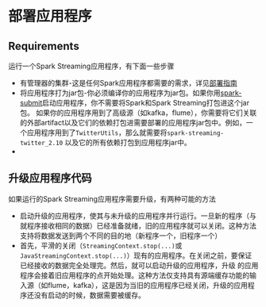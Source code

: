 # 部署应用程序

## Requirements

运行一个Spark Streaming应用程序，有下面一些步骤

- 有管理器的集群-这是任何Spark应用程序都需要的需求，详见[部署指南](../../deploying/README.md)
- 将应用程序打为jar包-你必须编译你的应用程序为jar包。如果你用[spark-submit](../../deploying/submitting-applications.md)启动应用程序，你不需要将Spark和Spark Streaming打包进这个jar包。
如果你的应用程序用到了高级源（如kafka，flume），你需要将它们关联的外部artifact以及它们的依赖打包进需要部署的应用程序jar包中。例如，一个应用程序用到了`TwitterUtils`，那么就需要将`spark-streaming-twitter_2.10`
以及它的所有依赖打包到应用程序jar中。
- 


## 升级应用程序代码

如果运行的Spark Streaming应用程序需要升级，有两种可能的方法

- 启动升级的应用程序，使其与未升级的应用程序并行运行。一旦新的程序（与就程序接收相同的数据）已经准备就绪，旧的应用程序就可以关闭。这种方法支持将数据发送到两个不同的目的地（新程序一个，旧程序一个）
- 首先，平滑的关闭（`StreamingContext.stop(...)`或`JavaStreamingContext.stop(...)`）现有的应用程序。在关闭之前，要保证已经接收的数据完全处理完。然后，就可以启动升级的应用程序，升级
的应用程序会接着旧应用程序的点开始处理。这种方法仅支持具有源端缓存功能的输入源（如flume，kafka），这是因为当旧的应用程序已经关闭，升级的应用程序还没有启动的时候，数据需要被缓存。

